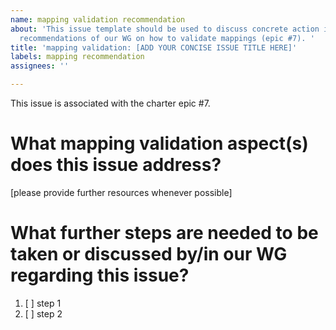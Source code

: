 ```yaml
---
name: mapping validation recommendation
about: 'This issue template should be used to discuss concrete action items regarding
  recommendations of our WG on how to validate mappings (epic #7). '
title: 'mapping validation: [ADD YOUR CONCISE ISSUE TITLE HERE]'
labels: mapping recommendation
assignees: ''

---
```


This issue is associated with the charter epic #7.

# What mapping validation aspect(s) does this issue address?
[please provide further resources whenever possible]

# What further steps are needed to be taken or discussed by/in our WG regarding this issue?

1. [ ] step 1
2. [ ] step 2
